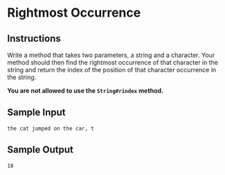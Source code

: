 # Rightmost Occurrence

## Instructions

Write a method that takes two parameters, a string and a character. Your method
should then find the rightmost occurrence of that character in the string and
return the index of the position of that character occurrence in the string.

**You are not allowed to use the `String#rindex` method.**

## Sample Input

```no-highlight
the cat jumped on the car, t
```

## Sample Output

```no-highlight
18
```
